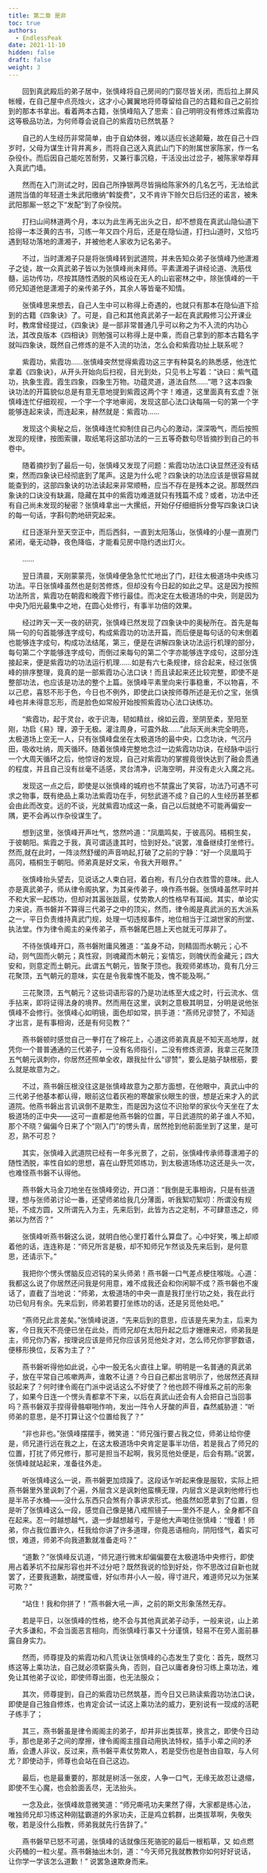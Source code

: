 ```yaml
---
title: 第二章 是非
toc: true
authors:
  - EndlessPeak
date: 2021-11-10
hidden: false
draft: false
weight: 3
---
```



　　回到真武殿后的弟子居中，张慎峰将自己房间的门窗尽皆关闭，而后拉上屏风帐幔，在自己屋中点亮烛火，这才小心翼翼地将师尊留给自己的古籍和自己之前捡到的那本书拿出。看着两本古籍，张慎峰陷入了思索：自己明明没有修炼过紫霞功这等极品功法，为何师尊会说自己的紫霞功已然筑基？

　　自己的人生经历非常简单，由于自幼体弱，难以适应长途颠簸，故在自己十四岁时，父母为谋生计背井离乡，而将自己送入真武山门下的附属世家陈家，作一名杂役仆。而后因自己能吃苦耐劳，又兼行事沉稳，干活没出过岔子，被陈家举荐拜入真武门墙。

　　然而在入门测试之时，因自己所挣银两尽皆捐给陈家外的几名乞丐，无法给武道院当值的年轻道士朱武阳缴纳“斡旋费”，又不肯许下赊欠日后归还的诺言，被朱武阳那厮一怒之下“发配”到了杂役院。

　　打扫山间林道两个月，本以为此生再无出头之日，却不想竟在真武山隐仙道下拾得一本泛黄的古书，习练一年又四个月后，还是在隐仙道，打扫山道时，又恰巧遇到轻功落地的潇湘子，并被他老人家收为记名弟子。

　　不过，当时潇湘子只是将张慎峰转到武道院，并未告知众弟子张慎峰乃他潇湘子之徒，故一众真武弟子皆以为张慎峰尚未拜师。平素潇湘子讲经论道、洗筋伐髓，运功传功，尽按其随性洒脱的风格设在无人的山岩密林之中，除张慎峰的一干师兄知道他是潇湘子的亲传弟子外，其余人等皆毫不知情。

　　张慎峰思来想去，自己人生中可以称得上奇遇的，也就只有那本在隐仙道下拾到的古籍《四象诀》了。可是，自己和其他真武弟子一起在真武殿修习公开课业时，教席曾经提过，《四象诀》是一部非常普通几乎可以称之为不入流的内功心法，其改良版本《四相诀》则勉强可以称得上是中乘，而自己拿到的那本古籍名字就叫四象诀，既然自己修炼的是不入流的功法，怎么会和紫霞功扯上联系呢？

　　紫霞功，紫霞功……张慎峰突然觉得紫霞功这三字有种莫名的熟悉感，他连忙拿着《四象诀》，从开头开始向后扫视，目光到处，只见书上写着：“诀曰：紫气蕴功，执象生霞。霞生四象，四象生万物。功蕴灵道，道法自然……”嗯？这本四象诀功法的开篇貌似总是有意无意地提到紫霞这两个字！难道，这里面真有玄虚？张慎峰连忙仔细观视，一个字一个字地审阅，发现这部心法口诀每隔一句的第一个字能够连起来读，而连起来，赫然就是：紫霞功……

　　发现这个奥秘之后，张慎峰连忙抑制住自己内心的激动，深深吸气，而后按照发现的规律，按图索骥，取纸笔将这部功法的一三五等奇数句尽皆摘抄到自己的书卷中。

　　随着摘抄到了最后一句，张慎峰又发现了问题：紫霞功功法口诀显然还没有结束，然而四象诀已经彻底到了尾声。这是为什么呢？四象诀的功法应该是很容易就能查到的，这部四象诀的功法读起来非常顺畅，应当不存在是残本之说。那既然四象诀的口诀没有缺漏，隐藏在其中的紫霞功难道就只有残篇不成？或者，功法中还有自己尚未发现的秘密？张慎峰拿出一大摞纸，开始仔仔细细拆分誊写四象诀口诀的每一句话，字斟句酌地研究起来。

　　红日逐渐升至天空正中，而后西斜，一直到太阳落山，张慎峰的小屋一直房门紧闭，毫无动静，夜色降临，才能看见房中隐约透出灯火。

　　……

　　翌日清晨，天刚蒙蒙亮，张慎峰便急急忙忙地出了门，赶往太极道场中央练习功法。平日张慎峰虽然也是刻苦修炼，但却没有今日起的如此之早。这是因为按照功法所言，紫霞功在朝霞和晚霞下修行最佳。而决定在太极道场的中央，则是因为中央乃阳光最集中之地，在圆心处修行，有事半功倍的效果。

　　经过昨天一天一夜的研究，张慎峰已然发现了四象诀中的奥秘所在。首先是每隔一句的句首能够连字成句，构成紫霞功的功法开篇，而后便是每句话的句末倒着也能够连字成句，构成功法结尾，第三，便是在讲解四象诀功法运行机理的部分，每句第二个字能够连字成句，而倒过来每句的第二个字亦能够连字成句，这部分连接起来，便是紫霞功的功法运行机理……如是有六七条规律，综合起来，经过张慎峰的排序整理，竟真的是一部紫霞功心法口诀！而且读起来还比较完整，即使不是整部功法，也应该是功法的整个上篇。张慎峰平素里向来行事稳重，不以物喜，不以己悲，喜怒不形于色，今日也不例外，即使此口诀按师尊所述是无价之宝，张慎峰也并未得意忘形，而是脸色如常般开始按照紫霞功心法口诀练功。 

　　“紫霞功，起于灵台，收于识海，韧如精丝，绵如云霞，至阴至柔，至阳至刚，功启《易》理，源于无极。灌注周身，可震外敌……”此际天尚未完全明亮，太极道场上空无一人，只有张慎峰盘坐在太极道场的最中央，口念功诀，气沉丹田，吸收吐纳，周天循环。随着张慎峰完整地念过一边紫霞功功诀，在经脉中运行一个大周天循环之后，他惊讶的发现，自己对紫霞功的掌握竟很快达到了融会贯通的程度，并且自己没有丝毫不适感，灵台清净，识海空明，并没有走火入魔之兆。

　　发现这一点之后，即使是以张慎峰的城府也不禁露出了笑容，功法乃可遇不可求之物事，既有绝品上乘功法紫霞功在手，何愁武道不成？自己的人生经历甚至都会由此而改变。远的不谈，光就紫霞功成这一条，自己以后就绝不可能再偏安一隅，更不会再以作杂役谋生了。

　　想到这里，张慎峰开声吐气，悠然吟道：“凤凰鸣矣，于彼高冈。梧桐生矣，于彼朝阳。紫霞之于我，真可谓适逢其时，恰到好处。”说罢，准备继续打坐修行。然而,就在此时，一阵淡然舒缓的声音响起,打破了之前的宁静：“好一个凤凰鸣于高冈，梧桐生于朝阳。师弟真是好文采，令我大开眼界。” 

　　张慎峰抬头望去，见说话之人束白冠，着白袍，有几分白衣胜雪的意味。此人亦是真武弟子，师从律令阁执掌，为其亲传弟子，唤作燕书磐。张慎峰虽然平时并不和大家一起练功，但却对其嚣张跋扈，仗势欺人的性格早有耳闻。其实，单论实力来说，燕书磐并不算得三代弟子之中的顶尖，然而，律令阁是真武派的五大派系之一，平日负责维持真武门规，处理一切违规事件，地位相当于江湖世家的刑堂、执法堂。作为律令阁主的亲传弟子，燕书磐尾巴翘上天也就无可厚非了。

　　不待张慎峰开口，燕书磐附庸风雅道：“盖身不动，则精固而水朝元；心不动，则气固而火朝元；真性寂，则魂藏而木朝元；妄情忘，则魄伏而金藏元；四大安和，则意定而土朝元。此谓五气朝元，皆聚于顶也。我观师弟练功，竟有几分三花聚顶，五气朝元的意味，实在是令我辈愧不能及，愧不能及啊。”

　　三花聚顶，五气朝元？这些词语形容的乃是功法练至大成之时，行云流水、信手拈来，即将证得法身的境界。然而用在这里，讽刺之意极其明显，分明是说他张慎峰不会修行。张慎峰心如明镜，面色却如常，拱手道：“燕师兄谬赞了，不知适才出言，是有事相询，还是有何见教？”

　　燕书磐顿时感觉自己一拳打在了棉花上，心道这师弟真真是不知天高地厚，就凭你一个普普通通的三代弟子，一没有名师指引，二没有修炼资源，我拿三花聚顶五气朝元讽刺你，你居然还照单全收，跟我扯什么“谬赞”，要么是脑子缺根筋，要么就是故意为之。

　　不过，燕书磐压根没往这是张慎峰故意为之那方面想，在他眼中，真武山中的三代弟子他基本都认得，眼前这位着灰袍的寒酸家伙眼生的很，想是近来才入的武道院。他燕书磐出言讥讽倒不是欺生，而是因为这位不识抬举的家伙今天坐在了太极道场的正中央——这可一直都是他燕书磐的位置，平日武道院的弟子谁人不知，那个不晓？偏偏今日来了个“刚入门”的愣头青，居然抢到他前面坐到了这里，是可忍，熟不可忍？

　　其实，张慎峰入武道院已经有一年多光景了，之前，张慎峰传承师尊潇湘子的随性洒脱，率性自如的思想，喜在山野荒郊练功，到太极道场练功这还是头一次，也难怪燕书磐不认得他。

　　燕书磐大马金刀地坐在张慎峰旁边，开口道：“我倒是无事相询，只是有些道理，想与张师弟讨论一番，还望师弟给我几分薄面，听我絮叨絮叨：所谓没有规矩，不成方圆，又所谓先入为主，先来后到，此皆为古之定制，不可肆意违之，师弟以为然否？”

　　张慎峰听燕书磐这么说，就明白他心里打着什么算盘了。心中好笑，嘴上却顺着他的话，连连称是：“师兄所言是极，却不知师兄乍然谈及先来后到，是何意思，还请示下。”

　　我把你个愣头愣脑反应迟钝的呆头师弟！燕书磐一口气差点梗住喉咙。心道：我都这么说了你居然还问我是何用意，难不成我还会和你闲聊不成？燕书磐也不废话了，直截了当地说：“师弟，太极道场的中央一直是我打坐行功之处，我在此行功已旬月有余。先来后到，师弟若要打坐练功的话，还是另觅他处吧。”

　　“燕师兄此言差矣。”张慎峰说道，“先来后到的意思，应该是先来为主，后来为客，今日我天不亮便已坐在此处，而师兄却在太阳升起之后才姗姗来迟，师弟我是主，师兄你乃客，按理说应该是师兄你应该另觅他处才对，怎么师兄你寥寥数语，便移形换位，反客为主了？”

　　燕书磐听得他如此说，心中一股无名火直往上窜。明明是一名普通的真武弟子，放在平常自己咳嗽两声，谁敢不让道？今日自己都出言明示了，他居然还真辩驳起来了？何时律令阁在门派中说话这么不好使了？他也顾不得维系之前的形象了，如果今日连一个愣头青都拿不下来，以后在真武山还会有人会把自己当回事吗？燕书磐双手捏得骨骼噼啪作响，发出一阵令人牙酸的声音，森然威胁道：“听师弟的意思，是不打算让这个位置给我了？”

　　“非也非也。”张慎峰摆摆手，微笑道：“师兄强行要占我之位，师弟让给你便是，师兄道行远在我之上，在这太极道场中央肯定是事半功倍，若是我占了师兄的位置，打扰了师兄修行，那可是担当不起啊，我另觅他处便是，后会有期。”说罢，张慎峰就站起来，准备往外走。

　　听张慎峰这么一说，燕书磐更加烦躁了。这段话乍听起来像是服软，实际上把燕书磐里外里讽刺了个遍，外层含义是讽刺他蛮横无理，内层含义是讽刺他修行也是半吊子水桶——没什么东西只会煞有介事讲求形式。他虽然如愿拿到了位置，但是听了张慎峰这么一段，感觉自己像是猪八戒照镜子——里外不是人，全身都不自在起来。忍一时越想越气，退一步越想越亏，于是他大声喝住张慎峰：“慢着！师弟，你占我位置许久，枉我给你讲了许多道理，你竟恶语相向，阴阳怪气，着实可恨，难道，师弟不向我道歉就准备走吗？”

　　“道歉？”张慎峰反讥道，“师兄道行微末却偏偏要在太极道场中央修行，即使用占着茅坑不拉屎形容也并不过分吧？既然我说的恰到好处，你不思改过自新也就罢了，还要我道歉，胡搅蛮缠，好似市井小人一般，得寸进尺，难道师兄以为张某可欺？”

　　“站住！我和你拼了！”燕书磐大吼一声，之前的斯文形象荡然无存。

　　若是平日，以张慎峰的性格，绝不会与其他真武弟子动手，一般来说，山上弟子大多谦和，不会当面恶言相向，而张慎峰行事又十分谨慎，轻易不在旁人面前暴露自身实力。

　　然而，师尊提及的紫霞功和八荒诀让张慎峰的心态发生了变化：首先，既然习练这等上乘功法，自己就必须崭露头角，否则，自己以庸者身份习练上乘功法，难免让其他弟子议论，即使师尊出面，也无法服众；

　　其次，师尊提到，自己的紫霞功已然筑基，而今日又已熟读紫霞功功法口诀，即使是自己独自修炼，也肯定会试一试这上乘功法的威力，更别说有一现成的活靶子练手了；

　　其三，燕书磐虽是律令阁阁主的弟子，却并非出类拔萃，换言之，即使今日动手，那也是弟子之间的摩擦，律令阁阁主擅自动用执法特权，插手小辈之间的矛盾，会遭人非议，反过来，燕书磐平素仗势欺人，若是受伤也是咎由自取，与人何尤？即使动手，师尊也会站在自己这边。　　

　　最后，也是最重要的，那就是树活一张皮，人争一口气，无缘无故忍让退缩，即使不生心魔，也会脸面丢尽，无法抬头。

　　一念及此，张慎峰故意微笑道：“师兄嘶吼功夫果然了得，大家都是练心法，唯独师兄却习练这种刚猛霸道的外家功夫，正是鸡立鹤群，出类拔萃啊，失敬失敬，若是没什么指教，师弟我就先行告辞了。”

　　燕书磐早已怒不可遏，张慎峰的话就像压死骆驼的最后一根稻草，又 如点燃火药桶的一粒火星。燕书磐抽出木剑，道：“今天师兄我就教教你如何好好说话，让你学一学该怎么道歉！” 说罢急速欺身而来。 